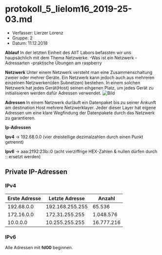 # protokoll_5_lielom16_2019-25-03.md

  * Verfasser:  Lierzer Lorenz
  * Gruppe:     2
  * Datum:      11.12.2018
  
  **Ablauf**
  In der letzten Einheit des AIIT Labors befassten wir uns haupsächlich mit dem Thema Netzwerke.
   -Was ist ein Netzwerk
   -Adressarten
   -praktische Übungen am raspberry
   
   **Netzwerk**
   Unter einem Netzwerk versteht man eine Zusammenschaltung zweier oder mehrer Geräte. Ein Netzwerk kann jedoch auch aus mehreren 
   einzelnen Netzwerken(den Subnetzen) bestehen. In einem solchen Netzwerk hat jedes Gerät(Host) seinen eihgenen Platz, um jedes Gerät 
   zu initialisieren werden dafür Adressen verwendet.
   ![Bild](http://www.vpn-deutschland.de/images/VPN-Sicherheit.jpg)
   
   **Adressen** 
   In einem Netzwerk durläuft ein Datenpaket bis zu seiner Ankunft am destination Host mehrere Netzwerklayer. Jeder dieser Layer hat    eigene Adressen um eine klare Wegfindung der Datenpakete durch das Netzwerk zu garantieren.
   
   **Ip-Adressen**
   
**Ipv4** -> 192.68.0.0 (vier dreistellige dezimalzahlen durch einen Punkt getrennt)

**Ipv6** -> aaa:2f92:23b::0 (acht vierziffrige HEX-Zahlen & nullen dürfen durch :: ersetzt werden)


## Private IP-Adressen

### IPv4
|Erste Adresse|Letzte Adresse|Anzahl|
|-------------|--------------|------|
|192.68.0.0|192.168.255.255|65.536|
|172.16.0.0|172.31.255.255|1.048.576|
|10.0.0.0|10.255.255.255|16.777.216|

### IPv6
Alle Adressen mit **fd00** beginnen.
